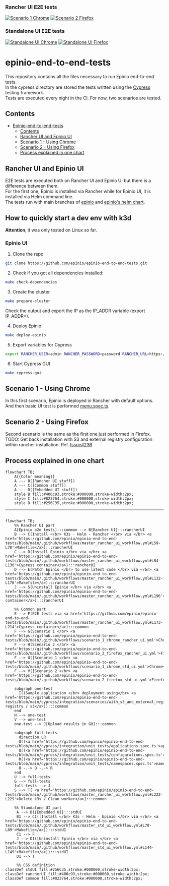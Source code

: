 ### Rancher UI E2E tests
[![Scenario 1 Chrome](https://github.com/epinio/epinio-end-to-end-tests/actions/workflows/scenario_1_chrome_rancher_ui.yml/badge.svg?branch=main)](https://github.com/epinio/epinio-end-to-end-tests/actions/workflows/scenario_1_chrome_rancher_ui.yml?query=branch%3Amain)
[![Scenario 2 Firefox](https://github.com/epinio/epinio-end-to-end-tests/actions/workflows/scenario_2_firefox_rancher_ui.yml/badge.svg?branch=main)](https://github.com/epinio/epinio-end-to-end-tests/actions/workflows/scenario_2_firefox_rancher_ui.yml?query=branch%3Amain)

### Standalone UI E2E tests
[![Standalone UI Chrome](https://github.com/epinio/epinio-end-to-end-tests/actions/workflows/std_ui_latest_chrome.yml/badge.svg?branch=main)](https://github.com/epinio/epinio-end-to-end-tests/actions/workflows/std_ui_latest_chrome.yml?query=branch%3Amain)
[![Standalone UI Firefox](https://github.com/epinio/epinio-end-to-end-tests/actions/workflows/std_ui_latest_firefox.yml/badge.svg?branch=main)](https://github.com/epinio/epinio-end-to-end-tests/actions/workflows/std_ui_latest_firefox.yml?query=branch%3Amain)

# epinio-end-to-end-tests
This repository contains all the files necessary to run Epinio end-to-end tests.</br>
In the cypress directory are stored the tests written using the [Cypress](https://www.cypress.io/) testing framework.</br>
Tests are executed every night in the CI. For now, two scenarios are tested.

## Contents

- [Epinio-end-to-end-tests](#epinio-end-to-end-tests)
  - [Contents](#contents)
  - [Rancher UI and Epinio UI](#rancher-and-epinio-ui)
  - [Scenario 1 - Using Chrome](#scenario-1---using-chrome)
  - [Scenario 2 - Using Firefox](#scenario-2---using-firefox)
  - [Process explained in one chart](#process-explained-in-one-chart)
## Rancher UI and Epinio UI
E2E tests are executed both on Rancher UI and Epinio UI but there is a difference between them.</br>
For the first one, Epinio is installed via Rancher while for Epinio UI, it is installed via Helm command line.</br>
The tests run with main branches of [epinio](https://github.com/epinio/epinio) and [epinio's helm chart](https://github.com/epinio/helm-charts).
## How to quickly start a dev env with k3d
__Attention__, it was only tested on Linux so far.
### Epinio UI

1. Clone the repo
```bash
git clone https://github.com/epinio/epinio-end-to-end-tests.git
```

2. Check if you got all dependencies installed:
```bash
make check-dependencies
```

3. Create the cluster
```bash
make prepare-cluster
```
Check the output and export the IP as the IP_ADDR variable (export IP_ADDR=<IP>).

4. Deploy Epinio
```bash
make deploy-epinio
```

5. Export variables for Cypress
```bash
export RANCHER_USER=admin RANCHER_PASSWORD=password RANCHER_URL=https://epinio.${IP_ADDR}.nip.io SYSTEM_DOMAIN=${IP_ADDR}.nip.io
```

6. Start Cypress GUI
```bash
make cypress-gui
```

## Scenario 1 - Using Chrome
In this first scenario, Epinio is deployed in Rancher with default options. </br>
And then basic UI test is performed [menu.spec.ts](./cypress/integration/unit_tests/menu.spec.ts).
<!-- You can check all the things we test directly in the [file](./cypress/integration/scenarios/with_default_options.spec.ts). -->

## Scenario 2 - Using Firefox
Second scenario is the same as the first one just performed in Firefox. </br>
TODO: Get back installation with S3 and external registry configuration within rancher installation. Ref. [Issue#236](https://github.com/epinio/epinio-end-to-end-tests/issues/236)
<!-- Second scenario tests Epinio installation with S3 and external registry configured. </br>
Unlike the first scenario, we only play a small bunch of [tests](./cypress/integration/scenarios/with_s3_and_external_registry.spec.ts). -->

## Process explained in one chart
```mermaid
flowchart TB;
    A{{Color meaning}}
    A --- B([Rancher UI stuff])
    A --- C([Common stuff])
    A --- D([Embedded UI stuff])
    style B fill:#406c93,stroke:#000000,stroke-width:2px;
    style C fill:#823764,stroke:#000000,stroke-width:2px;
    style D fill:#256C35,stroke:#000000,stroke-width:2px;
```
---
```mermaid

flowchart TB;
    %% Rancher UI part
    A[Epinio e2e tests]:::common --> B{Rancher UI}:::rancherUI
    B --> C(Install </br> K3s - Helm - Rancher </br> via </br> <a href='https://github.com/epinio/epinio-end-to-end-tests/blob/main/.github/workflows/master_rancher_ui_workflow.yml#L59-L78'>Makefile</a>):::rancherUI
    C --> D(Install Epinio </br> via </br> <a href='https://github.com/epinio/epinio-end-to-end-tests/blob/main/.github/workflows/master_rancher_ui_workflow.yml#L84-L130'>Cypress container</a>):::rancherUI
    D --> E(Patch Epinio </br> to use latest code </br> via </br> <a href='https://github.com/epinio/epinio-end-to-end-tests/blob/main/.github/workflows/master_rancher_ui_workflow.yml#L132-L170'>Makefile</a>):::rancherUI
    J --> S(Uninstall Epinio </br> via </br> <a href='https://github.com/epinio/epinio-end-to-end-tests/blob/main/.github/workflows/master_rancher_ui_workflow.yml#L196'>Cypress container</a>):::rancherUI

    %% Common part
    E --> F(E2E tests via <a href='https://github.com/epinio/epinio-end-to-end-tests/blob/main/.github/workflows/master_rancher_ui_workflow.yml#L173-L214'>Cypress container</a>):::common
    F --> G(Scenario 1 </br> <a href='https://github.com/epinio/epinio-end-to-end-tests/blob/main/.github/workflows/scenario_1_chrome_rancher_ui.yml'>Chrome</a>):::rancherUI
    F --> H(Scenario 2 </br> <a href='https://github.com/epinio/epinio-end-to-end-tests/blob/main/.github/workflows/scenario_2_firefox_rancher_ui.yml'>Firefox</a>):::rancherUI
    F --> U([Scenario 1 </br> <a href='https://github.com/epinio/epinio-end-to-end-tests/blob/main/.github/workflows/scenario_1_chrome_std_ui.yml'>Chrome</a>]):::stdUI
    F --> V([Scenario 2 </br> <a href='https://github.com/epinio/epinio-end-to-end-tests/blob/main/.github/workflows/scenario_2_firefox_std_ui.yml'>Firefox</a>]):::stdUI
    
    subgraph one-test
      I((Sample application </br> deployment using</br> <a href='https://github.com/epinio/epinio-end-to-end-tests/blob/main/cypress/integration/scenarios/with_s3_and_external_registry.spec.ts'>ext registry / s3</a>)):::common
    end
    H --> one-test
    V --> one-test
    one-test --> J[Upload results in GH]:::common

    subgraph full-tests
      direction LR
      O((<a href='https://github.com/epinio/epinio-end-to-end-tests/blob/main/cypress/integration/unit_tests/applications.spec.ts'>applications</a>)):::common
      Q((<a href='https://github.com/epinio/epinio-end-to-end-tests/blob/main/cypress/integration/unit_tests/configurations.spec.ts'>configurations</a>)):::common
      R((<a href='https://github.com/epinio/epinio-end-to-end-tests/blob/main/cypress/integration/unit_tests/namespaces.spec.ts'>namespaces</a>)):::common
      O -.-> Q -.-> R
    end
    U --> full-tests
    G --> full-tests
    full-tests --> J
    S --> T[ <a href='https://github.com/epinio/epinio-end-to-end-tests/blob/main/.github/workflows/master_rancher_ui_workflow.yml#L222-L229'>Delete k3s / Clean worker</a>]:::common

    %% Standalone UI part
     A --> B1{Embedded UI}:::stdUI
     B1 --> C1([Install </br> K3s - Helm - Epinio </br> via </br> <a href='https://github.com/epinio/epinio-end-to-end-tests/blob/main/.github/workflows/master_std_ui_workflow.yml#L70-L89'>Makefile</a>]):::stdUI
     C1 --> F
     J --> D1([Uninstall Epinio </br> via </br> <a href='https://github.com/epinio/epinio-end-to-end-tests/blob/main/.github/workflows/master_std_ui_workflow.yml#L144-L149'>Makefile</a>]):::stdUI
     D1 --> T

     %% CSS definition
classDef stdUI fill:#256C35,stroke:#000000,stroke-width:2px;
classDef rancherUI fill:#406c93,stroke:#000000,stroke-width:2px;
classDef common fill:#823764,stroke:#000000,stroke-width:2px;

```
